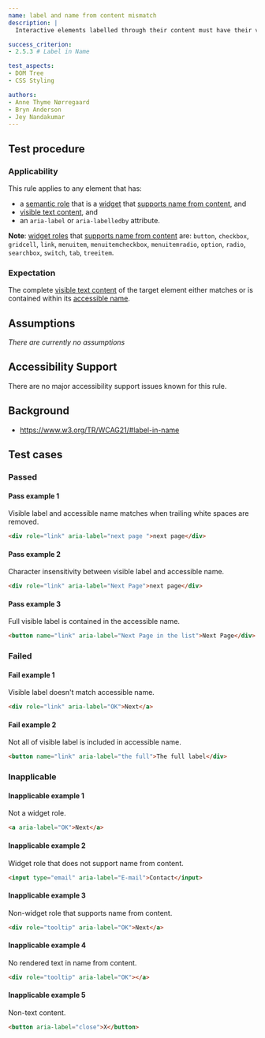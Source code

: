 ```yaml
---
name: label and name from content mismatch
description: |
  Interactive elements labelled through their content must have their visible label as part of their accessible name

success_criterion:
- 2.5.3 # Label in Name

test_aspects:
- DOM Tree
- CSS Styling

authors:
- Anne Thyme Nørregaard
- Bryn Anderson
- Jey Nandakumar
---
```


## Test procedure

### Applicability

This rule applies to any element that has:
* a [semantic role](#semantic-role) that is a [widget](https://www.w3.org/TR/wai-aria-1.1/#widget_roles) that [supports name from content](https://www.w3.org/TR/wai-aria-1.1/#namefromcontent), and 
* [visible text content](#visible-text-content), and
* an `aria-label` or `aria-labelledby` attribute.

**Note**: [widget roles](https://www.w3.org/TR/wai-aria-1.1/#widget_roles) that [supports name from content](https://www.w3.org/TR/wai-aria-1.1/#namefromcontent) are: `button`, `checkbox`, `gridcell`, `link`, `menuitem`, `menuitemcheckbox`, `menuitemradio`, `option`, `radio`, `searchbox`, `switch`, `tab`, `treeitem`.

### Expectation

The complete [visible text content](#visible-text-content) of the target element either matches or is contained within its [accessible name](#accessible-name).

## Assumptions

_There are currently no assumptions_

## Accessibility Support

There are no major accessibility support issues known for this rule.

## Background

- https://www.w3.org/TR/WCAG21/#label-in-name

## Test cases

### Passed

#### Pass example 1

Visible label and accessible name matches when trailing white spaces are removed.

```html
<div role="link" aria-label="next page ">next page</div>
```

#### Pass example 2

Character insensitivity between visible label and accessible name.

```html
<div role="link" aria-label="Next Page">next page</div>
```

#### Pass example 3

Full visible label is contained in the accessible name.

```html
<button name="link" aria-label="Next Page in the list">Next Page</div>
```

### Failed

#### Fail example 1

Visible label doesn't match accessible name.

```html
<div role="link" aria-label="OK">Next</a>
```

#### Fail example 2

Not all of visible label is included in accessible name.

```html
<button name="link" aria-label="the full">The full label</div>
```

### Inapplicable 

#### Inapplicable example 1

Not a widget role.

```html
<a aria-label="OK">Next</a>
```

#### Inapplicable example 2

Widget role that does not support name from content.

```html
<input type="email" aria-label="E-mail">Contact</input>
```

#### Inapplicable example 3

Non-widget role that supports name from content.

```html
<div role="tooltip" aria-label="OK">Next</a>
```

#### Inapplicable example 4

No rendered text in name from content.

```html
<div role="tooltip" aria-label="OK"></a>
```

#### Inapplicable example 5

Non-text content.

```html
<button aria-label="close">X</button>
```
